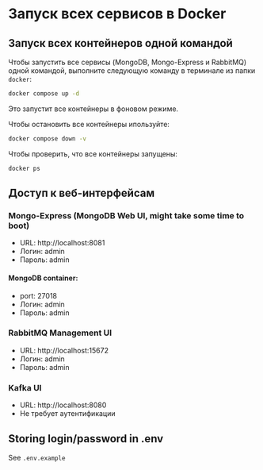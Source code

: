 # Запуск всех сервисов в Docker

## Запуск всех контейнеров одной командой

Чтобы запустить все сервисы (MongoDB, Mongo-Express и RabbitMQ) одной командой, выполните следующую команду в терминале из папки `docker`:

```bash
docker compose up -d
```

Это запустит все контейнеры в фоновом режиме.

Чтобы остановить все контейнеры ипользуйте:

```bash
docker compose down -v
```


Чтобы проверить, что все контейнеры запущены:

```bash
docker ps
```

## Доступ к веб-интерфейсам

### Mongo-Express (MongoDB Web UI, might take some time to boot)
- URL: http://localhost:8081
- Логин: admin
- Пароль: admin

#### MongoDB container:
- port: 27018
- Логин: admin
- Пароль: admin

### RabbitMQ Management UI
- URL: http://localhost:15672
- Логин: admin
- Пароль: admin

### Kafka UI
- URL: http://localhost:8080
- Не требует аутентификации

## Storing login/password in .env

See ```.env.example ```




